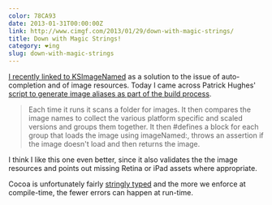 ```yaml
---
color: 78CA93
date: 2013-01-31T00:00:00Z
link: http://www.cimgf.com/2013/01/29/down-with-magic-strings/
title: Down with Magic Strings!
category: ❤ing
slug: down-with-magic-strings
---
```


[I recently linked to KSImageNamed][ksimagenamed] as a solution to the issue of
auto-completion and of image resources. Today I came across Patrick Hughes'
[script to generate image aliases as part of the build process][script].

> Each time it runs it scans a folder for images. It then compares the image
> names to collect the various platform specific and scaled versions and groups
> them together. It then #defines a block for each group that loads the image
> using imageNamed:, throws an assertion if the image doesn't load and then
> returns the image.

I think I like this one even better, since it also validates the the image
resources and points out missing Retina or iPad assets where appropriate.

Cocoa is unfortunately fairly [stringly typed][stringly-typing] and the more we
enforce at compile-time, the fewer errors can happen at run-time.

[ksimagenamed]: /❤ing/ksimagenamed
[script]: https://gist.github.com/4462966
[stringly-typing]: http://www.codinghorror.com/blog/2012/07/new-programming-jargon.html
